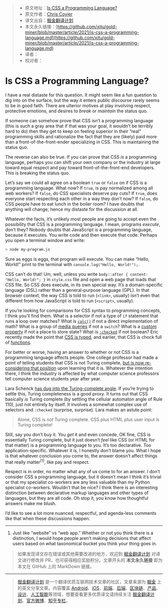 > * 原文地址：[Is CSS a Programming Language?](https://css-tricks.com/is-css-a-programming-language/)
> * 原文作者：[Chris Coyier](https://css-tricks.com/author/chriscoyier/)
> * 译文出自：[掘金翻译计划](https://github.com/xitu/gold-miner)
> * 本文永久链接：[https://github.com/xitu/gold-miner/blob/master/article/2021/is-css-a-programming-language.md](https://github.com/xitu/gold-miner/blob/master/article/2021/is-css-a-programming-language.md)
> * 译者：
> * 校对者：

# Is CSS a Programming Language?

I have a real distaste for this question. It might seem like a fun question to dig into on the surface, but the way it enters public discourse rarely seems to be in good faith. There are ulterior motives at play involving respect, protective emotions, and desires to *break* or *maintain* the status quo.

If someone can somehow prove that CSS isn’t a programming language (this is such a gray area that if that was your goal, it wouldn’t be terribly hard to do) then they get to keep on feeling superior in their “real” programming skills and rationalize the fact that they are (likely) paid more than a front-of-the-front-ender specializing in CSS. This is maintaining the status quo.

The reverse can also be true. If you can prove that CSS *is* a programming language, perhaps you can shift your own company or the industry at large toward equal respect and pay toward front-of-the-front-end developers. This is breaking the status quo.

Let’s say we could all agree on a boolean `true` or `false` on if CSS is a programming language. What now? If `true`, is pay normalized among all web workers? If `false`, do CSS specialists deserve pay cuts? If `true`, does everyone start respecting each other in a way they don’t now? If `false`, do CSS people have to eat lunch in the boiler room? I have doubts that anything will change; hence my distaste for the discussion at all.

Whatever the facts, it’s unlikely most people are going to accept even the possibility that CSS is a programming language. I mean, programs *execute*, don’t they? Nobody doubts that JavaScript is a programming language, because it executes. You write code and then execute that code. Perhaps you open a terminal window and write:

```bash
> node my-program.js
```

Sure as eggs is eggs, that program will execute. You can make “Hello, World!” print to the terminal with `console.log("Hello, World!");`.

CSS can’t do that! Um, well, unless you write `body::after { content: "Hello, World!"; }` in `style.css` file and open a web page that loads that CSS file. So CSS does execute, in its own special way. It’s a domain-specific language (DSL) rather than a general-purpose language (GPL). In that browser context, the way CSS is told to run (`<link>`, usually) isn’t even that different from how JavaScript is told to run (`<script>`, usually).

If you’re looking for comparisons for CSS syntax to programming concepts, I think you’ll find them. What is a selector if not a type of `if` statement that runs a loop over matches? What is [`calc()`](https://css-tricks.com/a-complete-guide-to-calc-in-css/) if not a direct implementation of math? What is a group of [media queries](https://css-tricks.com/a-complete-guide-to-css-media-queries/) if not a `switch`? What is a [custom property](https://css-tricks.com/a-complete-guide-to-custom-properties/) if not a place to store state? What is [`:checked`](https://css-tricks.com/almanac/selectors/c/checked/) if not boolean? Eric recently made the point that [CSS is typed](https://css-tricks.com/css-is-a-strongly-typed-language/), and earlier, that CSS is chock full of [functions](https://css-tricks.com/complete-guide-to-css-functions/).

For better or worse, having an answer to whether or not CSS is a programming language affects people. One college professor had made a point of telling students that CSS is not Turing complete, [but is now re-considering that position](https://lemire.me/blog/2011/03/08/breaking-news-htmlcss-is-turing-complete/) upon learning that it is. Whatever the intention there, I think the industry is affected by what computer science professors tell computer science students year after year.

Lara Schenck [has dug into the Turing-complete angle](https://notlaura.com/is-css-turing-complete/). If you’re trying to settle this, Turing completeness is a good proxy. It turns out that CSS basically *is* Turing complete (by settling the cellular automaton angle of Rule 110), just not entirely by itself. It involves a somewhat complex use of selectors and `:checked` (surprise, surprise). Lara makes an astute point:

> Alone, CSS is *not* Turing complete. CSS plus HTML plus user input is Turing complete!

Still, say you don’t buy it. You *get* it and even concede, OK fine, CSS is essentially Turing complete, but it just doesn’t *feel* like CSS (or HTML for that matter) is a programming language to you. It’s too declarative. Too application-specific. Whatever it is, I honestly don’t blame you. What I hope is that whatever conclusion you come to, the answer doesn’t affect things that really matter<sup>[1]</sup>, like pay and respect.

Respect is in order, no matter what any of us come to for an answer. I don’t consider CSS a programming language, but it doesn’t mean I think it’s trivial or that my specialist co-workers are any less valuable than my Python specialist co-workers. Wouldn’t that be nice? I think there is an interesting distinction between declarative markup languages and other types of languages, but they are all code. Oh stop it, you know how thoughtful answers make me blush.

I’d like to see a lot more nuanced, respectful, and agenda-less comments like that when these discussions happen.

- - -

1. Just like “website” vs “web app.” Whether or not you think there is a distinction, I would hope people aren’t making decisions that affect users based on what taxonomical bucket you think your thing goes in.

> 如果发现译文存在错误或其他需要改进的地方，欢迎到 [掘金翻译计划](https://github.com/xitu/gold-miner) 对译文进行修改并 PR，也可获得相应奖励积分。文章开头的 **本文永久链接** 即为本文在 GitHub 上的 MarkDown 链接。

---

> [掘金翻译计划](https://github.com/xitu/gold-miner) 是一个翻译优质互联网技术文章的社区，文章来源为 [掘金](https://juejin.im) 上的英文分享文章。内容覆盖 [Android](https://github.com/xitu/gold-miner#android)、[iOS](https://github.com/xitu/gold-miner#ios)、[前端](https://github.com/xitu/gold-miner#前端)、[后端](https://github.com/xitu/gold-miner#后端)、[区块链](https://github.com/xitu/gold-miner#区块链)、[产品](https://github.com/xitu/gold-miner#产品)、[设计](https://github.com/xitu/gold-miner#设计)、[人工智能](https://github.com/xitu/gold-miner#人工智能)等领域，想要查看更多优质译文请持续关注 [掘金翻译计划](https://github.com/xitu/gold-miner)、[官方微博](http://weibo.com/juejinfanyi)、[知乎专栏](https://zhuanlan.zhihu.com/juejinfanyi)。
